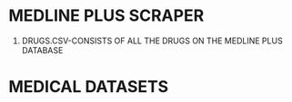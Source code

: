 # MEDLINE PLUS SCRAPER

1. DRUGS.CSV-CONSISTS OF ALL THE DRUGS ON THE MEDLINE PLUS DATABASE

# MEDICAL DATASETS
